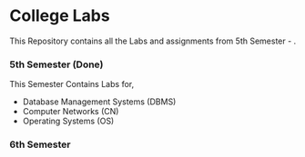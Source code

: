 # College Labs 
This Repository contains all the Labs and assignments from 5th Semester - . 

### 5th Semester (Done)
This Semester Contains Labs for,
- Database Management Systems (DBMS)
- Computer Networks (CN)
- Operating Systems (OS)

### 6th Semester 
